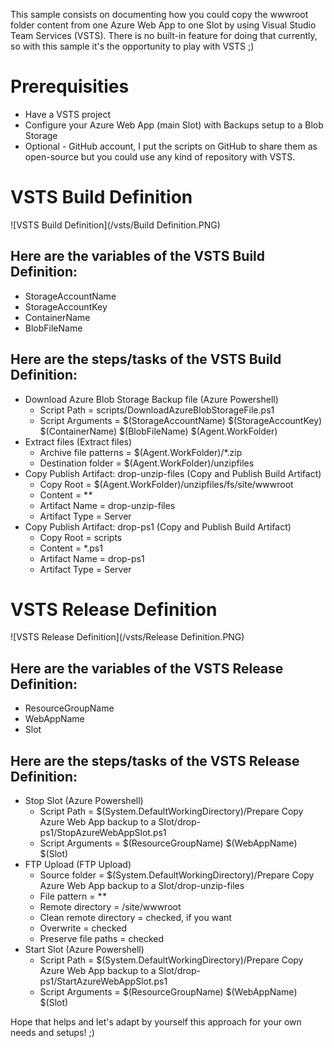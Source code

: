 This sample consists on documenting how you could copy the wwwroot folder content from one Azure Web App to one Slot by using Visual Studio Team Services (VSTS).
There is no built-in feature for doing that currently, so with this sample it's the opportunity to play with VSTS ;)

# Prerequisities
- Have a VSTS project
- Configure your Azure Web App (main Slot) with Backups setup to a Blob Storage
- Optional - GitHub account, I put the scripts on GitHub to share them as open-source but you could use any kind of repository with VSTS.

# VSTS Build Definition

![VSTS Build Definition](/vsts/Build Definition.PNG)

## Here are the variables of the VSTS Build Definition:
- StorageAccountName
- StorageAccountKey
- ContainerName
- BlobFileName

## Here are the steps/tasks of the VSTS Build Definition:

- Download Azure Blob Storage Backup file (Azure Powershell)
  - Script Path = scripts/DownloadAzureBlobStorageFile.ps1
  - Script Arguments = $(StorageAccountName) $(StorageAccountKey) $(ContainerName) $(BlobFileName) $(Agent.WorkFolder)
- Extract files (Extract files)
  - Archive file patterns = $(Agent.WorkFolder)/*.zip
  - Destination folder = $(Agent.WorkFolder)/unzipfiles
- Copy Publish Artifact: drop-unzip-files (Copy and Publish Build Artifact)
  - Copy Root = $(Agent.WorkFolder)/unzipfiles/fs/site/wwwroot
  - Content = \**\**
  - Artifact Name = drop-unzip-files
  - Artifact Type = Server
- Copy Publish Artifact: drop-ps1 (Copy and Publish Build Artifact)
  - Copy Root = scripts
  - Content = *.ps1
  - Artifact Name = drop-ps1
  - Artifact Type = Server
  
# VSTS Release Definition

![VSTS Release Definition](/vsts/Release Definition.PNG)

## Here are the variables of the VSTS Release Definition:
- ResourceGroupName
- WebAppName
- Slot

## Here are the steps/tasks of the VSTS Release Definition:

- Stop Slot (Azure Powershell)
  - Script Path = $(System.DefaultWorkingDirectory)/Prepare Copy Azure Web App backup to a Slot/drop-ps1/StopAzureWebAppSlot.ps1
  - Script Arguments = $(ResourceGroupName) $(WebAppName) $(Slot)
- FTP Upload (FTP Upload)
  - Source folder = $(System.DefaultWorkingDirectory)/Prepare Copy Azure Web App backup to a Slot/drop-unzip-files
  - File pattern = \**\**
  - Remote directory = /site/wwwroot
  - Clean remote directory = checked, if you want
  - Overwrite = checked
  - Preserve file paths = checked
- Start Slot (Azure Powershell)
  - Script Path = $(System.DefaultWorkingDirectory)/Prepare Copy Azure Web App backup to a Slot/drop-ps1/StartAzureWebAppSlot.ps1
  - Script Arguments = $(ResourceGroupName) $(WebAppName) $(Slot)

Hope that helps and let's adapt by yourself this approach for your own needs and setups! ;)
  
